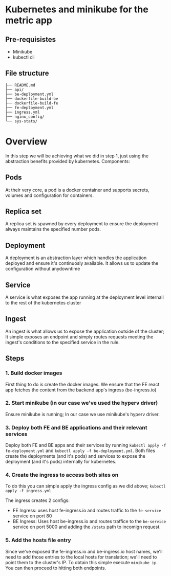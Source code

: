 # Kubernetes and minikube for the metric app

## Pre-requisistes
- Minikube
- kubectl cli 

## File structure
````
├── README.md
├── api/
├── be-deployment.yml
├── dockerfile-build-be
├── dockerfile-build-fe
├── fe-deployment.yml
├── ingress.yml
├── nginx_config/
└── sys-stats/
````

# Overview
In this step we will be achieving what we did in step 1, just using the abstraction benefits provided by kubernetes. Components:
## Pods
At their very core, a pod is a docker container and supports secrets, volumes and configuration for containers.

## Replica set
A replica set is spawned by every deployment to ensure the deployment always maintains the specified number pods.

##  Deployment
A deployment is an abstraction layer which handles the application deployed and ensure it's continuosly available. It allows us to update the configuration without anydowntime 

## Service
A service is what exposes the app running at the deployment level internall to the rest of the kubernetes cluster

## Ingest
An ingest is what allows us to expose the application outside of the cluster; It simple exposes an endpoint and simply routes requests meeting the ingest's conditions to the specified service in the rule.

## Steps
### 1. Build docker images

First thing to do is create the docker images. We ensure that the FE react app fetches the content from the backend app's ingress (be-ingress.io) 

### 2. Start minikube (in our case we've used the hyperv driver)
    
Ensure minikube is running; In our case we use minikube's hyperv driver.
### 3. Deploy both FE and BE applications and their relevant services

Deploy both FE and BE apps and their services by running `kubectl apply -f fe-deployment.yml` and `kubectl apply -f be-deployment.yml`. Both files create the deployments (and it's pods) and services to expose the deployment (and it's pods) internally for kubernetes.
### 4. Create the ingress to access both sites on
To do this you can simple apply the ingress config as we did above; `kubectl apply -f ingress.yml`

The ingress creates 2 configs:
- FE Ingress: uses host fe-ingress.io and routes traffic to the `fe-service` service on port 80
- BE Ingress: Uses host be-ingress.io and routes traffice to the `be-service` service on port 5000 and adding the `/stats` path to incomign request.
### 5. Add the hosts file entry

Since we've exposed the fe-ingress.io and be-ingress.io host names, we'll need to add those entries to the local hosts for translation; we'll need to point them to the cluster's IP. To obtain this simple execute `minikube ip`. You can then proceed to hitting both endpoints.

